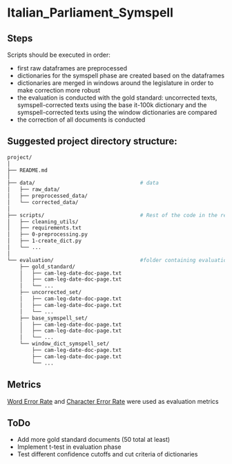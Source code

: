 # Italian_Parliament_Symspell
## Steps
Scripts should be executed in order:
- first raw dataframes are preprocessed
- dictionaries for the symspell phase are created based on the dataframes
- dictionaries are merged in windows around the legislature in order to make correction more robust
- the evaluation is conducted with the gold standard: uncorrected texts, symspell-corrected texts using the base it-100k dictionary and the symspell-corrected texts using the window dictionaries are compared
- the correction of all documents is conducted
## Suggested project directory structure:
```bash
project/
│
├── README.md
│
├── data/                                  # data
│   ├── raw_data/ 
│   ├── preprocessed_data/ 
│   └── corrected_data/   
│
├── scripts/                               # Rest of the code in the repo
│   ├── cleaning_utils/
│   ├── requirements.txt
│   ├── 0-preprocessing.py   
│   ├── 1-create_dict.py   
│   └── ...         
│   
└── evaluation/                            #folder containing evaluation sets
    ├── gold_standard/
    │   ├── cam-leg-date-doc-page.txt
    │   ├── cam-leg-date-doc-page.txt   
    │   └── ...
    ├── uncorrected_set/
    │   ├── cam-leg-date-doc-page.txt   
    │   ├── cam-leg-date-doc-page.txt  
    │   └── ...
    ├── base_symspell_set/
    │   ├── cam-leg-date-doc-page.txt
    │   ├── cam-leg-date-doc-page.txt
    │   └── ...
    └── window_dict_symspell_set/
        ├── cam-leg-date-doc-page.txt  
        ├── cam-leg-date-doc-page.txt 
        └── ...
```
## Metrics
[Word Error Rate](https://en.wikipedia.org/wiki/Word_error_rate) and [Character Error Rate](https://torchmetrics.readthedocs.io/en/stable/text/char_error_rate.html) were used as evaluation metrics
## ToDo
- Add more gold standard documents (50 total at least)
- Implement t-test in evaluation phase
- Test different confidence cutoffs and cut criteria of dictionaries
